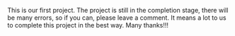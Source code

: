 This is our first project. The project is still in the completion stage, there will be many errors, so if you can, please leave a comment. It means a lot to us to complete this project in the best way.
Many thanks!!!
